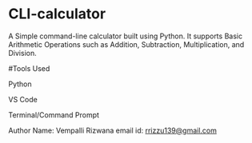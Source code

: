 # CLI-calculator
A Simple command-line calculator built using Python.
It supports Basic Arithmetic Operations such as Addition, Subtraction, Multiplication, and Division.

#Tools Used
 
 Python
 
 VS Code
 
 Terminal/Command Prompt

 Author Name: Vempalli Rizwana 
 email id: rrizzu139@gmail.com

